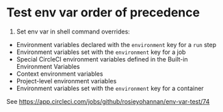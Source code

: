 # Test env var order of precedence

1. Set env var in shell command overrides:

* Environment variables declared with the `environment` key for a `run` step
* Environment variables set with the `environment` key for a job
* Special CircleCI environment variables defined in the Built-in Environment Variables
* Context environment variables 
* Project-level environment variables
* Environment variables set with the `environment` key for a container

See https://app.circleci.com/jobs/github/rosieyohannan/env-var-test/74
